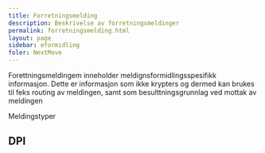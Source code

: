 ```yaml
---
title: Forretningsmelding
description: Beskrivelse av forretningsmeldinger
permalink: forretningsmelding.html
layout: page
sidebar: eformidling
foler: NextMove
---
```


Forettningsmeldingem inneholder meldignsformidlingsspesifikk informasjon. Dette er informasjon som ikke krypters og dermed kan brukes til feks routing av meldingen, samt som besulttningsgrunnlag ved mottak av meldingen

Meldingstyper


## DPI



